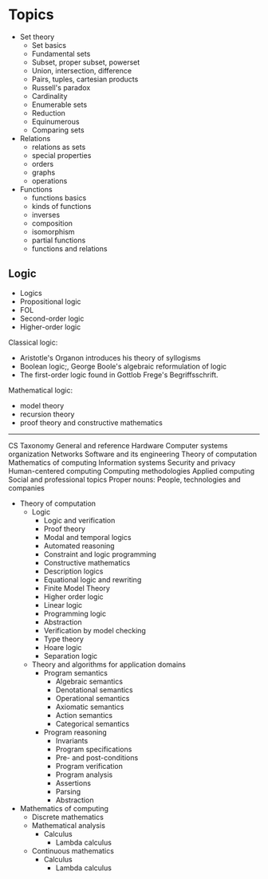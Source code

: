 # Topics

* Set theory
  - Set basics
  - Fundamental sets
  - Subset, proper subset, powerset
  - Union, intersection, difference
  - Pairs, tuples, cartesian products
  - Russell's paradox
  - Cardinality
  - Enumerable sets
  - Reduction
  - Equinumerous
  - Comparing sets
* Relations
  - relations as sets
  - special properties
  - orders
  - graphs
  - operations
* Functions
  - functions basics
  - kinds of functions
  - inverses
  - composition
  - isomorphism
  - partial functions
  - functions and relations

## Logic

* Logics
* Propositional logic
* FOL
* Second-order logic
* Higher-order logic




Classical logic:
- Aristotle's Organon introduces his theory of syllogisms
- Boolean logic;, George Boole's algebraic reformulation of logic
- The first-order logic found in Gottlob Frege's Begriffsschrift.

Mathematical logic:
- model theory
- recursion theory
- proof theory and constructive mathematics

---

CS Taxonomy
General and reference
Hardware
Computer systems organization
Networks
Software and its engineering
Theory of computation
Mathematics of computing
Information systems
Security and privacy
Human-centered computing
Computing methodologies
Applied computing
Social and professional topics
Proper nouns: People, technologies and companies



* Theory of computation
  * Logic
    - Logic and verification
    - Proof theory
    - Modal and temporal logics
    - Automated reasoning
    - Constraint and logic programming
    - Constructive mathematics
    - Description logics
    - Equational logic and rewriting
    - Finite Model Theory
    - Higher order logic
    - Linear logic
    - Programming logic
    - Abstraction
    - Verification by model checking
    - Type theory
    - Hoare logic
    - Separation logic
  * Theory and algorithms for application domains
    * Program semantics
      - Algebraic semantics
      - Denotational semantics
      - Operational semantics
      - Axiomatic semantics
      - Action semantics
      - Categorical semantics
    * Program reasoning
      -	Invariants
      -	Program specifications
      -	Pre- and post-conditions
      -	Program verification
      -	Program analysis
      -	Assertions
      -	Parsing
      -	Abstraction
* Mathematics of computing
  * Discrete mathematics
  * Mathematical analysis
    * Calculus
      - Lambda calculus
  * Continuous mathematics
    * Calculus
      - Lambda calculus
